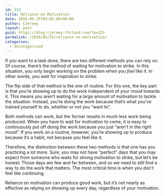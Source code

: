 ```yaml
---
id: 223
title: Reliance on Motivation
date: 2016-05-25T04:05:00+00:00
author: CJeremy
layout: post
guid: https://blog-cjeremy.rhcloud.com/?p=223
permalink: /2016/05/25/reliance-on-motivation/
categories:
  - Uncategorized
---
```

If you want to a task done, there are two different methods you can rely on. Of course, there&#8217;s the method of waiting for motivation to strike. In this situation, you only begin working on the problem when you _feel_ like it. In other words, you wait for inspiration to strike.

The flip side of that method is the one of routine. For this one, the key part is that you&#8217;re showing up to do the work independent of your mood towards it. This means you aren&#8217;t waiting for a large amount of motivation to tackle the situation. Instead, you&#8217;re doing the work because that&#8217;s what you&#8217;ve trained yourself to do, whether or not you &#8220;want to&#8221;.

Both methods can work, but the former results in much less work being produced. When you have to wait for motivation to come, it is easy to continuously put off doing the work because you just &#8220;aren&#8217;t in the right mood&#8221;. If you work on a routine, however, you&#8217;re showing up to produce because it&#8217;s a habit, not because you feel like it.

Therefore, the distinction between these two methods is that one has you practicing a lot more. Sure, you may not have &#8220;perfect&#8221; days that you may expect from someone who waits for strong motivation to strike, but let&#8217;s be honest: Those days are few and far between, and so we need to still find a way to do the work that matters. The most critical time is when you _don&#8217;t_ feel like continuing.

Reliance on motivation can produce good work, but it&#8217;s not nearly as effective as relying on showing up every day, regardless of your motivation.